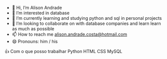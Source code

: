 - 👋 Hi, I’m Alison Andrade
- 👀 I’m interested in database
- 🌱 I’m currently learning and studying python and sql 
in personal projects
- 💞️ I’m looking to collaborate on with database companies and learn learn as much as possible
- 📫 How to reach me alison.andrade.costa@hotmail.com
- 😄 Pronouns: him / his

👍 Com o que posso trabalhar
 Python
 HTML
 CSS
 MySQL
